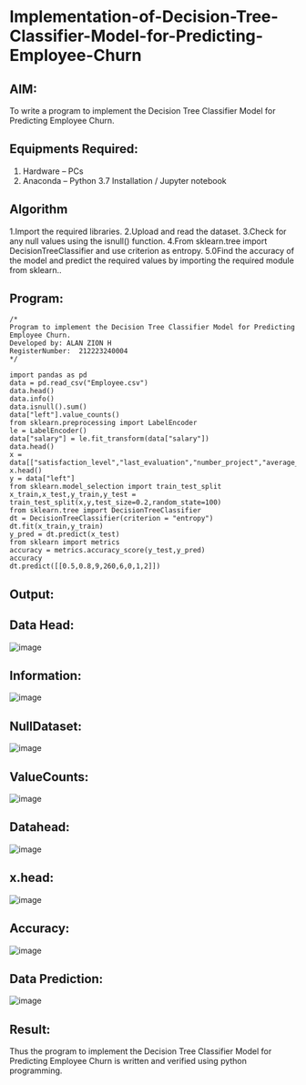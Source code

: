 # Implementation-of-Decision-Tree-Classifier-Model-for-Predicting-Employee-Churn

## AIM:
To write a program to implement the Decision Tree Classifier Model for Predicting Employee Churn.

## Equipments Required:
1. Hardware – PCs
2. Anaconda – Python 3.7 Installation / Jupyter notebook

## Algorithm
1.Import the required libraries.
2.Upload and read the dataset.
3.Check for any null values using the isnull() function.
4.From sklearn.tree import DecisionTreeClassifier and use criterion as entropy.
5.0Find the accuracy of the model and predict the required values by importing the required module from sklearn.. 

## Program:
```
/*
Program to implement the Decision Tree Classifier Model for Predicting Employee Churn.
Developed by: ALAN ZION H
RegisterNumber:  212223240004
*/
```
```
import pandas as pd
data = pd.read_csv("Employee.csv")
data.head()
data.info()
data.isnull().sum()
data["left"].value_counts()
from sklearn.preprocessing import LabelEncoder
le = LabelEncoder()
data["salary"] = le.fit_transform(data["salary"])
data.head()
x = data[["satisfaction_level","last_evaluation","number_project","average_montly_hours","time_spend_company","Work_accident","promotion_last_5years","salary"]]
x.head()
y = data["left"]
from sklearn.model_selection import train_test_split
x_train,x_test,y_train,y_test = train_test_split(x,y,test_size=0.2,random_state=100)
from sklearn.tree import DecisionTreeClassifier
dt = DecisionTreeClassifier(criterion = "entropy")
dt.fit(x_train,y_train)
y_pred = dt.predict(x_test)
from sklearn import metrics
accuracy = metrics.accuracy_score(y_test,y_pred)
accuracy
dt.predict([[0.5,0.8,9,260,6,0,1,2]])

```


## Output:
## Data Head:
![image](https://github.com/ALANZION/Implementation-of-Decision-Tree-Classifier-Model-for-Predicting-Employee-Churn/assets/145743064/eaa5731d-9413-4638-92e4-c93c6b1837fd)
## Information:
![image](https://github.com/ALANZION/Implementation-of-Decision-Tree-Classifier-Model-for-Predicting-Employee-Churn/assets/145743064/bb81a1fb-5f96-441a-852b-fc791083a78d)
## NullDataset:
![image](https://github.com/ALANZION/Implementation-of-Decision-Tree-Classifier-Model-for-Predicting-Employee-Churn/assets/145743064/30e091bd-2df2-4930-b56f-0f69cf8c0f26)
## ValueCounts:
![image](https://github.com/ALANZION/Implementation-of-Decision-Tree-Classifier-Model-for-Predicting-Employee-Churn/assets/145743064/0da66ff6-6869-402a-8418-8ad19e34c562)
## Datahead:
![image](https://github.com/ALANZION/Implementation-of-Decision-Tree-Classifier-Model-for-Predicting-Employee-Churn/assets/145743064/9338acd0-9727-4630-8a7c-d6b9ebf93ad7)
## x.head:
![image](https://github.com/ALANZION/Implementation-of-Decision-Tree-Classifier-Model-for-Predicting-Employee-Churn/assets/145743064/10f83be2-a3d1-435e-951d-8f6013f3ea11)
## Accuracy:
![image](https://github.com/ALANZION/Implementation-of-Decision-Tree-Classifier-Model-for-Predicting-Employee-Churn/assets/145743064/de857352-0986-44e4-8a96-e42b9dd72deb)
## Data Prediction:
![image](https://github.com/ALANZION/Implementation-of-Decision-Tree-Classifier-Model-for-Predicting-Employee-Churn/assets/145743064/5ab06940-d549-499d-82ce-2ca8d1b469bd)













## Result:
Thus the program to implement the  Decision Tree Classifier Model for Predicting Employee Churn is written and verified using python programming.
